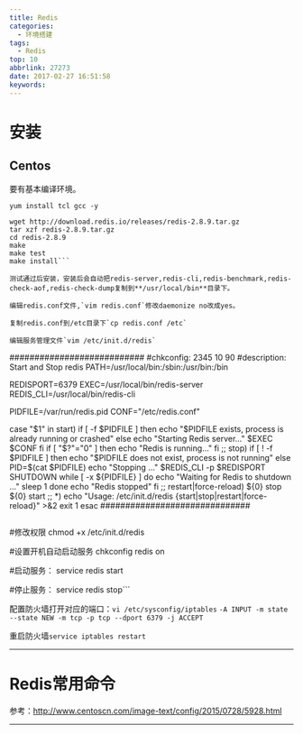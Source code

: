 ```yaml
---
title: Redis
categories:
  - 环境搭建
tags:
  - Redis
top: 10
abbrlink: 27273
date: 2017-02-27 16:51:58
keywords:
---
```


# 安装
## Centos
要有基本编译环境。
```
yum install tcl gcc -y

wget http://download.redis.io/releases/redis-2.8.9.tar.gz
tar xzf redis-2.8.9.tar.gz
cd redis-2.8.9
make
make test
make install```

测试通过后安装，安装后会自动把redis-server,redis-cli,redis-benchmark,redis-check-aof,redis-check-dump复制到**/usr/local/bin**目录下。

编辑redis.conf文件,`vim redis.conf`修改daemonize no改成yes。

复制redis.conf到/etc目录下`cp redis.conf /etc`

编辑服务管理文件`vim /etc/init.d/redis`

```
###########################
#chkconfig: 2345 10 90
#description: Start and Stop redis
PATH=/usr/local/bin:/sbin:/usr/bin:/bin
   
REDISPORT=6379
EXEC=/usr/local/bin/redis-server
REDIS_CLI=/usr/local/bin/redis-cli
   
PIDFILE=/var/run/redis.pid
CONF="/etc/redis.conf"
   
case "$1" in
    start)
        if [ -f $PIDFILE ]
        then
                echo "$PIDFILE exists, process is already running or crashed"
        else
                echo "Starting Redis server..."
                $EXEC $CONF
        fi
        if [ "$?"="0" ] 
        then
              echo "Redis is running..."
        fi
        ;;
    stop)
        if [ ! -f $PIDFILE ]
        then
                echo "$PIDFILE does not exist, process is not running"
        else
                PID=$(cat $PIDFILE)
                echo "Stopping ..."
                $REDIS_CLI -p $REDISPORT SHUTDOWN
                while [ -x ${PIDFILE} ]
               do
                    echo "Waiting for Redis to shutdown ..."
                    sleep 1
                done
                echo "Redis stopped"
        fi
        ;;
   restart|force-reload)
        ${0} stop
        ${0} start
        ;;
  *)
    echo "Usage: /etc/init.d/redis {start|stop|restart|force-reload}" >&2
        exit 1
esac
##############################
```

```
#修改权限
chmod +x /etc/init.d/redis

#设置开机自动启动服务
chkconfig redis on
 
#启动服务：
service redis start

#停止服务：
service redis stop```
 

配置防火墙打开对应的端口：`vi /etc/sysconfig/iptables`
`-A INPUT -m state --state NEW -m tcp -p tcp --dport 6379 -j ACCEPT`

重启防火墙`service iptables restart`


---
# Redis常用命令
参考：http://www.centoscn.com/image-text/config/2015/0728/5928.html


---






















